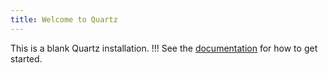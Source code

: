 ```yaml
---
title: Welcome to Quartz
---
```


This is a blank Quartz installation. !!!
See the [documentation](https://quartz.jzhao.xyz) for how to get started.
